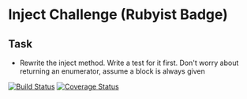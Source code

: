 Inject Challenge (Rubyist Badge)
================

Task
-----

* Rewrite the inject method. Write a test for it first. Don't worry about returning an enumerator, assume a block is always given




[![Build Status](https://travis-ci.org/makersacademy/inject-challenge.svg?branch=master)](https://travis-ci.org/makersacademy/inject-challenge)
[![Coverage Status](https://coveralls.io/repos/makersacademy/inject-challenge/badge.png)](https://coveralls.io/r/makersacademy/inject-challenge)
